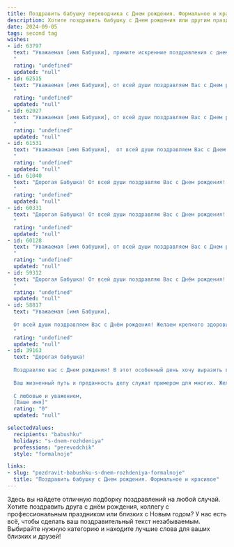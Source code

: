 ```yaml
---
title: Поздравить бабушку переводчика c Днем рождения. Формальное и красивое
description: Хотите поздравить бабушку c Днем рождения или другим праздником? Наш ИИ создаст незабываемое поздравление, а вы обязательно выделитесь среди других.  
date: 2024-09-05
tags: second tag
wishes:
- id: 63797
  text: "Уважаемая [имя Бабушки], примите искренние поздравления с днем рождения! Желаем Вам крепкого здоровья, долгих лет жизни, наполненных радостью и счастьем, а также новых интересных переводов и признания Вашего таланта!
  "
  rating: "undefined"
  updated: "null"
- id: 62515
  text: "Уважаемая [имя Бабушки], от всей души поздравляем Вас с Днем рождения! Желаем Вам крепкого здоровья, неиссякаемой энергии и вдохновения в Вашем увлекательном мире переводов. Пусть каждый Ваш день будет наполнен радостью, теплом и любовью близких.
  "
  rating: "undefined"
  updated: "null"
- id: 62027
  text: "Уважаемая [имя Бабушки], от всей души поздравляем Вас с Днем рождения! Желаем Вам крепкого здоровья, благополучия и новых профессиональных успехов в Вашей нелёгкой, но такой важной профессии переводчика. Пусть Ваша жизнь будет наполнена радостью, теплом и любовью близких людей.
  "
  rating: "undefined"
  updated: "null"
- id: 61531
  text: "Уважаемая [имя Бабушки],  от всей души поздравляем Вас с Днем рождения! Желаем Вам крепкого здоровья, неиссякаемой энергии,  окружения любящих людей и  ярких моментов в жизни. Пусть Ваша работа переводчика всегда приносит Вам удовлетворение и  радость!
  "
  rating: "undefined"
  updated: "null"
- id: 61040
  text: "Дорогая Бабушка! От всей души поздравляю Вас с Днем рождения! Желаю Вам крепкого здоровья, бодрости духа и неиссякаемого оптимизма! Пусть Ваша жизнь будет наполнена  радостью, теплом и любовью близких. Спасибо Вам за Ваш талант переводчика, за то, что Вы открываете для нас новые миры и помогаете лучше понять  и  ценить  их красоту.
  "
  rating: "undefined"
  updated: "null"
- id: 60331
  text: "Дорогая Бабушка! От всей души поздравляю Вас с Днем рождения!  Желаю Вам крепкого здоровья, бодрости духа и долгих лет жизни. Пусть Ваша работа переводчика приносит Вам удовлетворение, а жизнь — радость и благополучие!
  "
  rating: "undefined"
  updated: "null"
- id: 60128
  text: "Уважаемая [имя бабушки], от всей души поздравляем Вас с Днем рождения! Желаем Вам крепкого здоровья,  огромного счастья,  неиссякаемой энергии и  дальнейших успехов в Вашей нелегкой, но благородной профессии переводчика. Пусть Ваши знания и талант всегда будут востребованы, а жизнь полна ярких событий и приятных мгновений!
  "
  rating: "undefined"
  updated: "null"
- id: 59312
  text: "Дорогая Бабушка! От всей души поздравляю Вас с Днём рождения! Ваша профессия переводчика всегда вызывала у меня восхищение, ведь Вы, подобно мосту, соединяете культуры и языки. Желаю Вам крепкого здоровья,  ярких моментов в жизни и неизменного оптимизма!
  "
  rating: "undefined"
  updated: "null"
- id: 58817
  text: "Уважаемая [имя Бабушки],
  
  От всей души поздравляем Вас с Днём рождения! Желаем крепкого здоровья, бодрости духа и неиссякаемой энергии. Пусть Ваша профессиональная деятельность, переводческая работа, всегда приносит Вам удовлетворение и новые интересные проекты. Пусть Ваша жизнь будет наполнена радостью, теплом и любовью близких людей. Счастья Вам, дорогая Бабушка!
  "
  rating: "undefined"
  updated: "null"
- id: 39163
  text: "Дорогая бабушка!
  
  Поздравляю вас с Днем рождения! В этот особенный день хочу выразить вам свою глубокую благодарность за вашу безграничную любовь, мудрость и поддержку. Вы — настоящий мастер слова и мост между культурами, и ваша профессия переводчика вдохновляет всех нас.
  
  Ваш жизненный путь и преданность делу служат примером для многих. Желаю вам здоровья, радости и благополучия. Пусть каждый день приносит новые впечатления и счастье, а ваша душа всегда остается молодой и полна энергии.
  
  С любовью и уважением,
  [Ваше имя]"
  rating: "0"
  updated: "null"

selectedValues:
  recipients: "babushku"
  holidays: "s-dnem-rozhdeniya"
  professions: "perevodchik"
  style: "formalnoje"

links:
- slug: "pozdravit-babushku-s-dnem-rozhdeniya-formalnoje"
  title: "Поздравить бабушку c Днем рождения. Формальное и красивое"
---
```


Здесь вы найдете отличную подборку поздравлений на любой случай. 
Хотите поздравить друга с днём рождения, коллегу с профессиональным праздником или близких с Новым годом? У нас есть всё, чтобы сделать ваш поздравительный текст незабываемым. Выбирайте нужную категорию и находите лучшие слова для ваших близких и друзей!

